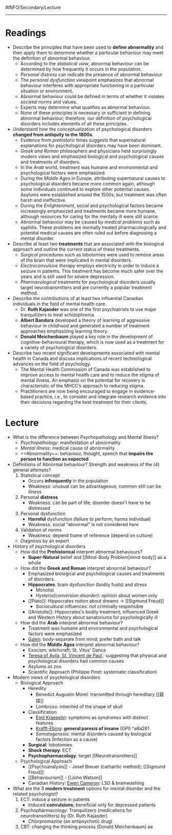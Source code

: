 
#INFO/Secondary/Lecture

---

# Readings

- Describe the principles that have been used to **define abnormality** and then apply them to determine whether a particular behaviour may meet the definition of abnormal behaviour.
    - According to the *statistical view*, abnormal behaviour can be determined by how frequently it occurs in the population.
    - *Personal distress* can indicate the presence of abnormal behaviour
    - The *personal dysfunction* viewpoint emphasizes that abnormal behaviour interferes with appropriate functioning in a particular situation or environment.
    - Abnormal behaviour could be defined in terms of whether it violates *societal norms* and values.
    - Experts may determine what qualifies as abnormal behaviour.
    - None of these principles is necessary or sufficient in defining abnormal behaviour; therefore, our definition of psychological disorders includes elements of all these principles.
- Understand how the conceptualization of psychological disorders **changed from antiquity to the 1800s**.
    - Evidence from *prehistoric* times suggests that supernatural explanations for psychological disorders may have been dominant.
    - *Greek and Roman* philosophers and physicians held surprisingly modern views and emphasized biological and psychological causes and treatments of disorders.
    - In the *Arab* world, treatment was humane and environmental and psychological factors were emphasized.
    - During the *Middle Ages* in Europe, attributing supernatural causes to psychological disorders became more common again, although some individuals continued to explore other potential causes. Asylums were established around the 1500s, but treatment was often harsh and ineffective.
    - During the *Enlightenment*, social and psychological factors became increasingly emphasized and treatments became more humane, although resources for caring for the mentally ill were still scarce.
    - Abnormal behaviour may be caused by *medical problems* such as syphilis. These problems are normally treated pharmacologically and potential medical causes are often ruled out before diagnosing a mental disorder.
- Describe at least two **treatments** that are associated with the biological approach and outline the current status of these treatments.
    - *Surgical* procedures such as lobotomies were used to remove areas of the brain that were implicated in mental disorders.
    - *Electroconvulsive therapy* employs electricity in order to induce a seizure in patients. This treatment has become much safer over the years and is still used for severe depression.
    - *Pharmacological* treatments for psychological disorders usually target neurotransmitters and are currently a popular treatment method.
- Describe the contributions of at least two influential Canadian individuals in the field of mental health care.
    - Dr. **Ruth Kajander** was one of the first psychiatrists to use major tranquilizers to treat schizophrenia.
    - **Albert Bandura** developed a theory of learning of aggressive behaviour in childhood and generated a number of treatment approaches emphasizing learning theory.
    - **Donald Meichenbaum** played a key role in the development of cognitive-behavioural therapy, which is now used as a treatment for a variety of psychological disorders.
- Describe two recent significant developments associated with mental health in Canada and discuss implications of recent technological advances on the field of psychology.
    - The Mental Health Commission of Canada was established to improve access to mental health care and to reduce the stigma of mental illness. An emphasis on the potential for recovery is characteristic of the MHCC’s approach to reducing stigma.
    - Practitioners are now being encouraged to engage in evidence-based practice, i.e., to consider and integrate research evidence into their decisions regarding the best treatment for their clients.

# Lecture

- What is the difference between Psychopathology and Mental illness?
	- *Psychopathology*: manifestation of abnormality
	- *Mental illness*: medical cause of abnormality
	- ==Abnormality==: behaviour, thought, speech that **impairs the person to function as expected**
- Definitions of Abnormal behaviour? Strength and weakness of the (4) general attempts?
    1. Statistical concept
        - Occurs **infrequently** in the population
        - Weakness: unusual can be advantageous; common still can be illness
    2. Personal **distress**
        - Weakness: can be part of life; disorder doesn't have to be distressed
    3. Personal dysfunction
        - **Harmful** dysfunction (failure to perform; harms individual)
        - Weakness: social "abnormal" is not considered here
    4. Validation of norms
        - Weakness: depend frame of reference (depend on culture)
    - Diagnosis by an expert
- History of psychological disorders
    - How did the **Prehistorical** interpret abnormal behaviours?
        - **Super-Natural** belief and [[Mind-Body Problem|mind-body]] as a whole
    - How did the **Greek and Roman** interpret abnormal behaviour?
        - Emphasized biological and psychological causes and treatments of disorders.
        - **Hippocrates**: brain dysfunction (bodily fuids) and stress
            - Monolist
            - *Hysteria(conversion disorder)*: opinion about women only
        - [[Plato]]: Hippocrates notion about dreams -> [[Sigmund Freud]]
            - Sociocultural influences: not criminally responsible
        - [[Aristotle]]: Hippocrates's bodily treatment; influenced Greek and Western History about sanatoriums for psychologically ill
    - How did the **Arab** interpret abnormal behaviour?
    	- Treatment was humane and environmental and psychological factors were emphasized
	    - <u>Galen</u>: body-separate from mind; prefer bath and talk
	- How did the **Middle Ages** interpret abnormal behaviour?
		- Exocism; witchcraft; St. Vitus' Dance
		- <u>Teresa of Avila, St. Vincent de Paul,</u>: suggesting that physical and psychological disorders had common causes
		- Asylums as zoo
		- Scientific Approach (Philippe Pinel: systematic classification)
- Modern views of psychological disorders
    - Biological Approach
        - Heredity
	        - Benedict Augustin Morel: transmitted through hereditary [[窥探]]
	        - Lombroso: inherited of the shape of skull
        - Classification
	        - <u>Emil Kraepelin</u>: symptoms as *syndromes* with distinct features
	        - <u> Krafft-Ebing</u>: **general paresis of insane** (GPI) ^a8a261
	        - *Somatogenesis*: mental disorders caused by biological factors (Infection as a cause)
        - **Surgical**: lobotomies
        - **Shock therapy**: ECT
        - **Psychopharmacology**: target [[Neurotransmitters]]
    - Psychological Approach
	    - [[Psychoanalysis]] - Josef Breuer (catharitic method); [[Sigmund Freud]]
	    - [[Behaviourism]] - [[John Watson]]
	    - Canadian History: <u>Ewen Cameron</u>: LSD & brainwashing
- What are the 3 **modern treatment** options for mental disorder and the related psychologist?
	1. ECT: induce a seizure in patients
		- Induced **convulsions**; beneficial only for depressed patients
	2. Psychopharmacology: Tranquilizers (medications for neurotransmitters) by (Dr. Ruth Kajander)
		- *Chlorpromazine* (an antipsychotic drug)
	3. CBT: changing the thinking process (Donald Meichenbaum)
 ee